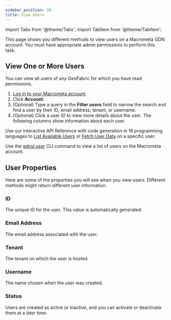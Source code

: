 ```yaml
---
sidebar_position: 30
title: View Users
---
```


import Tabs from '@theme/Tabs';
import TabItem from '@theme/TabItem';

This page shows you different methods to view users on a Macrometa GDN account. You must have appropriate admin permissions to perform this task.

## View One or More Users

<Tabs groupId="operating-systems">
<TabItem value="console" label="Web Console">

You can view all users of any GeoFabric for which you have read permissions.

1. [Log in to your Macrometa account](https://auth-play.macrometa.io/).
1. Click **Account**.
1. (Optional) Type a query in the **Filter users** field to narrow the search and find a user by their ID, email address, tenant, or username.
1. (Optional) Click a user ID to view more details about the user. The following columns show information about each user.

</TabItem>
<TabItem value="api" label="REST API">

Use our interactive API Reference with code generation in 18 programming languages to [List Available Users](https://www.macrometa.com/docs/api#/operations/ListAvailableUsers) or [Fetch User Data](https://www.macrometa.com/docs/api#/operations/FetchUser) on a specific user.

</TabItem>
<TabItem value="cli" label="CLI">

Use the [gdnsl user](../../cli/users-cli.md) CLI command to view a list of users on the Macrometa account.

</TabItem>
</Tabs>

## User Properties

Here are some of the properties you will see when you view users. Different methods might return different user information.
### ID

The unique ID for the user. This value is automatically generated.

### Email Address

The email address associated with the user.

### Tenant

The tenant on which the user is hosted.

### Username

The name chosen when the user was created.

### Status

Users are created as active or inactive, and you can activate or deactivate them at a later time.
